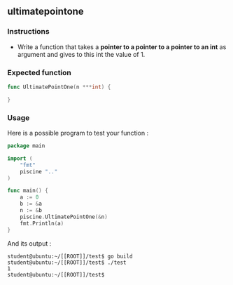 ## ultimatepointone

### Instructions

- Write a function that takes a **pointer to a pointer to a pointer to an int** as argument and gives to this int the value of 1.

### Expected function

```go
func UltimatePointOne(n ***int) {

}
```

### Usage

Here is a possible program to test your function :

```go
package main

import (
	"fmt"
	piscine ".."
)

func main() {
	a := 0
	b := &a
	n := &b
	piscine.UltimatePointOne(&n)
	fmt.Println(a)
}
```

And its output :

```console
student@ubuntu:~/[[ROOT]]/test$ go build
student@ubuntu:~/[[ROOT]]/test$ ./test
1
student@ubuntu:~/[[ROOT]]/test$
```
